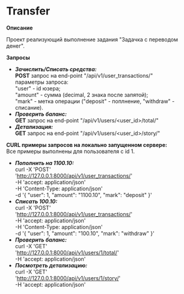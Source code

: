 # Transfer
**Описание**

Проект реализующий выполнение задания "Задачка с переводом денег".

**Запросы**

* _**Зачислить/Списать средства:**_</br> 
**POST** запрос на end-point "/api/v1/user_transactions/" </br> параметры запроса: </br> "user" - id юзера; </br> "amount" - сумма (decimal, 2 знака после запятой); </br> "mark" - метка операции ("deposit" - поплнение, "withdraw" - списание). </br>
* _**Проверить баланс:**_ </br>
**GET** запрос на end-point "/api/v1/users/<user_id>/total/" </br>
* _**Детализация:**_ </br>
**GET** запрос на end-point "/api/v1/users/<user_id>/story/" </br>

**CURL примеры запросов на локально запущенном сервере:** </br>
Все примеры выполнены для пользователя с id 1.
* _**Пополнить на 1100.10:**_ </br>
curl -X 'POST' \
  'http://127.0.0.1:8000/api/v1/user_transactions/' \
  -H 'accept: application/json' \
  -H 'Content-Type: application/json' \
  -d '{
  "user": 1,
  "amount": "1100.10",
  "mark": "deposit"
}'
* _**Списать 100.10:**_ </br>
curl -X 'POST' \
  'http://127.0.0.1:8000/api/v1/user_transactions/' \
  -H 'accept: application/json' \
  -H 'Content-Type: application/json' \
  -d '{
  "user": 1,
  "amount": "100.10",
  "mark": "withdraw"
}'
* _**Проверить баланс:**_ </br>
curl -X 'GET' \
  'http://127.0.0.1:8000/api/v1/users/1/total/' \
  -H 'accept: application/json'
* _**Посмотреть детализацию:**_ </br>
curl -X 'GET' \
  'http://127.0.0.1:8000/api/v1/users/1/story/' \
  -H 'accept: application/json'
